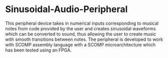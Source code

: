 # Sinusoidal-Audio-Peripheral
This peripheral device takes in numerical inputs corresponding to musical notes from code provided by the user and creates sinusoidal waveforms which can be converted to sound, thus allowing the user to create music with smooth transitions between notes. The peripheral is developed to work with SCOMP assembly language with a SCOMP microarchitecture which has been tested using an FPGA.

